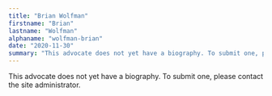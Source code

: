 ```yaml
---
title: "Brian Wolfman"
firstname: "Brian"
lastname: "Wolfman"
alphaname: "wolfman-brian"
date: "2020-11-30"
summary: "This advocate does not yet have a biography. To submit one, please contact the site administrator."
---
```

This advocate does not yet have a biography. To submit one, please contact the site administrator.

